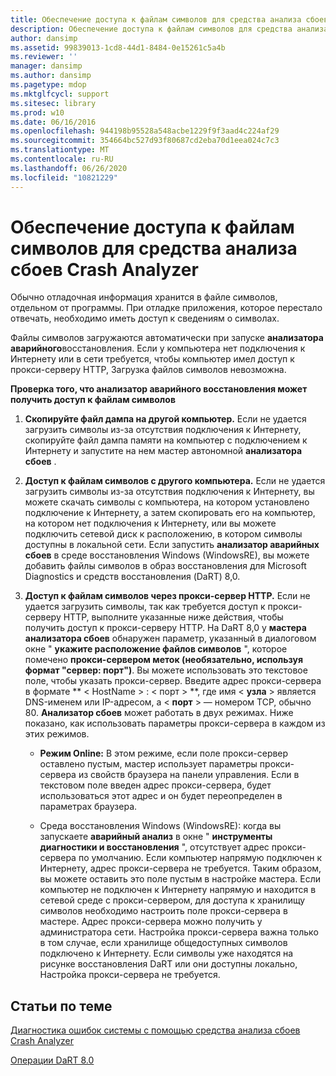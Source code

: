 ```yaml
---
title: Обеспечение доступа к файлам символов для средства анализа сбоев Crash Analyzer
description: Обеспечение доступа к файлам символов для средства анализа сбоев Crash Analyzer
author: dansimp
ms.assetid: 99839013-1cd8-44d1-8484-0e15261c5a4b
ms.reviewer: ''
manager: dansimp
ms.author: dansimp
ms.pagetype: mdop
ms.mktglfcycl: support
ms.sitesec: library
ms.prod: w10
ms.date: 06/16/2016
ms.openlocfilehash: 944198b95528a548acbe1229f9f3aad4c224af29
ms.sourcegitcommit: 354664bc527d93f80687cd2eba70d1eea024c7c3
ms.translationtype: MT
ms.contentlocale: ru-RU
ms.lasthandoff: 06/26/2020
ms.locfileid: "10821229"
---
```

# Обеспечение доступа к файлам символов для средства анализа сбоев Crash Analyzer


Обычно отладочная информация хранится в файле символов, отдельном от программы. При отладке приложения, которое перестало отвечать, необходимо иметь доступ к сведениям о символах.

Файлы символов загружаются автоматически при запуске **анализатора аварийного**восстановления. Если у компьютера нет подключения к Интернету или в сети требуется, чтобы компьютер имел доступ к прокси-серверу HTTP, Загрузка файлов символов невозможна.

**Проверка того, что анализатор аварийного восстановления может получить доступ к файлам символов**

1.  **Скопируйте файл дампа на другой компьютер.** Если не удается загрузить символы из-за отсутствия подключения к Интернету, скопируйте файл дампа памяти на компьютер с подключением к Интернету и запустите на нем мастер автономной **анализатора сбоев** .

2.  **Доступ к файлам символов с другого компьютера.** Если не удается загрузить символы из-за отсутствия подключения к Интернету, вы можете скачать символы с компьютера, на котором установлено подключение к Интернету, а затем скопировать его на компьютер, на котором нет подключения к Интернету, или вы можете подключить сетевой диск к расположению, в котором символы доступны в локальной сети. Если запустить **анализатор аварийных сбоев** в среде восстановления Windows (WindowsRE), вы можете добавить файлы символов в образ восстановления для Microsoft Diagnostics и средств восстановления (DaRT) 8,0.

3.  **Доступ к файлам символов через прокси-сервер HTTP.** Если не удается загрузить символы, так как требуется доступ к прокси-серверу HTTP, выполните указанные ниже действия, чтобы получить доступ к прокси-серверу HTTP. На DaRT 8,0 у **мастера анализатора сбоев** обнаружен параметр, указанный в диалоговом окне " **укажите расположение файлов символов** ", которое помечено **прокси-сервером меток (необязательно, используя формат "сервер: порт")**. Вы можете использовать это текстовое поле, чтобы указать прокси-сервер. Введите адрес прокси-сервера в формате ** &lt; HostName &gt; : &lt; порт &gt; **, где имя &lt; **узла** &gt; является DNS-именем или IP-адресом, а &lt; **порт** &gt; — номером TCP, обычно 80. **Анализатор сбоев** может работать в двух режимах. Ниже показано, как использовать параметры прокси-сервера в каждом из этих режимов.

    -   **Режим Online:** В этом режиме, если поле прокси-сервер оставлено пустым, мастер использует параметры прокси-сервера из свойств браузера на панели управления. Если в текстовом поле введен адрес прокси-сервера, будет использоваться этот адрес и он будет переопределен в параметрах браузера.

    -   Среда восстановления Windows (WindowsRE): когда вы запускаете **аварийный анализ** в окне " **инструменты диагностики и восстановления** ", отсутствует адрес прокси-сервера по умолчанию. Если компьютер напрямую подключен к Интернету, адрес прокси-сервера не требуется. Таким образом, вы можете оставить это поле пустым в настройке мастера. Если компьютер не подключен к Интернету напрямую и находится в сетевой среде с прокси-сервером, для доступа к хранилищу символов необходимо настроить поле прокси-сервера в мастере. Адрес прокси-сервера можно получить у администратора сети. Настройка прокси-сервера важна только в том случае, если хранилище общедоступных символов подключено к Интернету. Если символы уже находятся на рисунке восстановления DaRT или они доступны локально, Настройка прокси-сервера не требуется.

## Статьи по теме


[Диагностика ошибок системы с помощью средства анализа сбоев Crash Analyzer](diagnosing-system-failures-with-crash-analyzer--dart-8.md)

[Операции DaRT 8.0](operations-for-dart-80-dart-8.md)

 

 





